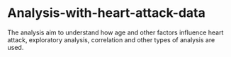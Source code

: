 # Analysis-with-heart-attack-data
The analysis aim to understand how age and other factors influence heart attack, exploratory analysis, correlation and other types of analysis  are used. 
